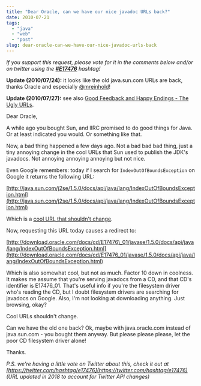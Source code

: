 ```yaml
---
title: "Dear Oracle, can we have our nice javadoc URLs back?"
date: 2010-07-21
tags: 
  - "java"
  - "web"
  - "post"
slug: dear-oracle-can-we-have-our-nice-javadoc-urls-back
---
```


_If you support this request, please vote for it in the comments below and/or on twitter using the **[#E17476](https://www.google.com/search?q=%23E17476)** hashtag!_

**Update (2010/07/24):** it looks like the old java.sun.com URLs are back, thanks Oracle and especially [@mreinhold](http://twitter.com/mreinhold/status/19377658717)!

**Update (2010/07/27):** see also [Good Feedback and Happy Endings - The Ugly URLs](https://web.archive.org/web/20100728085206/http://blogs.sun.com:80/theaquarium/entry/good_feedback_and_happy_endings).

Dear Oracle,

A while ago you bought Sun, and IIRC promised to do good things for Java. Or at least indicated you would. Or something like that.

Now, a bad thing happened a few days ago. Not a bad bad bad thing, just a tiny annoying change in the cool URLs that Sun used to publish the JDK's javadocs. Not annoying annoying annoying but not nice.

Even Google remembers: today if I search for `IndexOutOfBoundsException` on Google it returns the following URL:

[http://java.sun.com/j2se/1.5.0/docs/api/java/lang/IndexOutOfBoundsException.html](http://java.sun.com/j2se/1.5.0/docs/api/java/lang/IndexOutOfBoundsException.html)

Which is a [cool URL that shouldn't change](http://www.w3.org/Provider/Style/URI.html).

Now, requesting this URL today causes a redirect to:

[http://download.oracle.com/docs/cd/E17476\_01/javase/1.5.0/docs/api/java/lang/IndexOutOfBoundsException.html](http://download.oracle.com/docs/cd/E17476_01/javase/1.5.0/docs/api/java/lang/IndexOutOfBoundsException.html)

Which is also somewhat cool, but not as much. Factor 10 down in coolness. It makes me assume that you're serving javadocs from a CD, and that CD's identifier is E17476\_01. That's useful info if you're the filesystem driver who's reading the CD, but I doubt filesystem drivers are searching for javadocs on Google. Also, I'm not looking at downloading anything. Just browsing, okay?

Cool URLs shouldn't change.

Can we have the old one back? Ok, maybe with java.oracle.com instead of java.sun.com - you bought them anyway. But please please please, let the poor CD filesystem driver alone!

Thanks.

_P.S. we're having a little vote on Twitter about this, check it out at [https://twitter.com/hashtag/e17476](https://twitter.com/hashtag/e17476) (URL updated in 2018 to account for Twitter API changes)_
